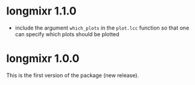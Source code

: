 # longmixr 1.1.0

* include the argument `which_plots` in the `plot.lcc` function so that one can
  specify which plots should be plotted

# longmixr 1.0.0

This is the first version of the package (new release).
